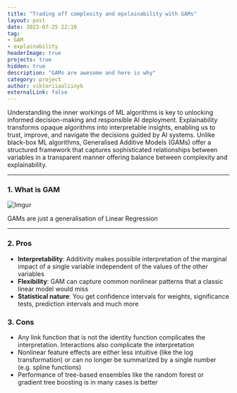 ```yaml
---
title: "Trading off complexity and epxlainability with GAMs"
layout: post
date: 2023-07-25 22:10
tag: 
- GAM
- explainability
headerImage: true
projects: true
hidden: true 
description: "GAMs are awesome and here is why"
category: project
author: viktoriiaoliinyk
externalLink: false
---
```


Understanding the inner workings of ML algorithms is key to unlocking informed decision-making and responsible AI deployment. Explainability transforms opaque algorithms into interpretable insights, enabling us to trust, improve, and navigate the decisions guided by AI systems. Unlike black-box ML algorithms, Generalised Additive Models (GAMs) offer a structured framework that captures sophisticated relationships between variables in a transparent manner offering balance between complexity and explainability.

---
### 1. What is GAM
![Imgur](https://i.imgur.com/mfai6yK.png)
<figcaption class="caption">GAMs are just a generalisation of Linear Regression</figcaption>

---
### 2. Pros
<ul>
    <li><b>Interpretability</b>: Additivity makes possible interpretation of the marginal impact of a single variable independent of the values of the other variables</li>
    <li><b>Flexibility</b>: GAM can capture common nonlinear patterns that a classic linear model would miss</li>
    <li><b>Statistical nature</b>: You get confidence intervals for weights, significance tests, prediction intervals and much more</li>
</ul>

### 3. Cons
<ul>
    <li>Any link function that is not the identity function complicates the interpretation. Interactions also complicate the interpretation </li>
    <li>Nonlinear feature effects are either less intuitive (like the log transformation) or can no longer be summarized by a single number (e.g. spline functions)</li>
    <li>Performance of tree-based ensembles like the random forest or gradient tree boosting is in many cases is better</li>
</ul>

